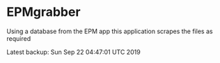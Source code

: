 # EPMgrabber
Using a database from the EPM app this application scrapes the files as required


Latest backup: Sun Sep 22 04:47:01 UTC 2019

